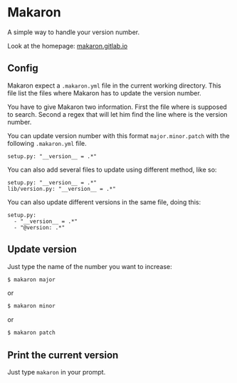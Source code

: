 # Makaron

A simple way to handle your version number.

Look at the homepage: [makaron.gitlab.io](http://makaron.gitlab.io/)

## Config

Makaron expect a `.makaron.yml` file in the current working directory.
This file list the files where Makaron has to update the version number.

You have to give Makaron two information. First the file where is supposed to search.
Second a regex that will let him find the line where is the version number.

You can update version number with this format `major.minor.patch` with the following `.makaron.yml` file.

```
setup.py: "__version__ = .*"
```

You can also add several files to update using different method, like so:

```
setup.py: "__version__ = .*"
lib/version.py: "__version__ = .*"
```

You can also update different versions in the same file, doing this:

```
setup.py:
  - "__version__ = .*"
  - "@version: .*"
```

## Update version

Just type the name of the number you want to increase:

```bash
$ makaron major
```
or

```bash
$ makaron minor
```

or

```bash
$ makaron patch
```

## Print the current version

Just type `makaron` in your prompt.
